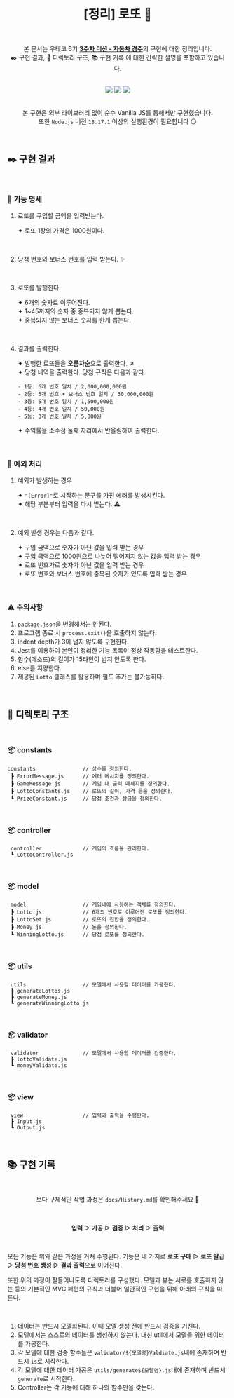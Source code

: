 <div align="center">
  
# [정리] 로또 :slot_machine:
<br>

본 문서는 우테코 6기 [**3주차 미션 - 자동차 경주**](https://github.com/woowacourse-precourse/javascript-lotto-6)의 구현에 대한 정리입니다.<br>
:black_nib: 구현 결과, :bricks: 디렉토리 구조, :books: 구현 기록 에 대한 간략한 설명을 포함하고 있습니다.

<br>

<div>
<img src="https://img.shields.io/badge/javascript-F7DF1E?style=for-the-badge&logo=javascript&logoColor=white"/>
<img src="https://img.shields.io/badge/node.js-339933?style=for-the-badge&logo=node.js&logoColor=white"/>
<img src="https://img.shields.io/badge/jest-C21325?style=for-the-badge&logo=jest&logoColor=white"/>
</div>

<br>

본 구현은 외부 라이브러리 없이 순수 Vanilla JS를 통해서만 구현했습니다.<br>
또한 `Node.js` 버전 `18.17.1` 이상의 실행환경이 필요합니다 😏

</div>

<br>

## :black_nib: 구현 결과

<br>

### :hammer: 기능 명세

1. 로또를 구입할 금액을 입력받는다.

   ✦ 로또 1장의 가격은 1000원이다.

<br>

2. 당첨 번호와 보너스 번호를 입력 받는다. :sparkles:

<br>

3. 로또를 발행한다.

   ✦ 6개의 숫자로 이루어진다.<br>
   ✦ 1~45까지의 숫자 중 중복되지 않게 뽑는다.<br>
   ✦ 중복되지 않는 보너스 숫자를 한개 뽑는다.

<br>

4. 결과를 출력한다.

   ✦ 발행한 로또들을 **오름차순**으로 출력한다. :arrow_upper_right:<br>
   ✦ 당첨 내역을 출력한다. 당첨 규칙은 다음과 같다.<br>

   ```
   - 1등: 6개 번호 일치 / 2,000,000,000원
   - 2등: 5개 번호 + 보너스 번호 일치 / 30,000,000원
   - 3등: 5개 번호 일치 / 1,500,000원
   - 4등: 4개 번호 일치 / 50,000원
   - 5등: 3개 번호 일치 / 5,000원
   ```

   ✦ 수익률을 소수점 둘째 자리에서 반올림하여 출력한다.

<br>

### :bug: 예외 처리

1. 예외가 발생하는 경우

   ✦ `"[Error]"`로 시작하는 문구를 가진 에러를 발생시킨다.<br>
   ✦ 해당 부분부터 입력을 다시 받는다. :warning:

<br>

2. 예외 발생 경우는 다음과 같다.

   ✦ 구입 금액으로 숫자가 아닌 값을 입력 받는 경우<br>
   ✦ 구입 금액으로 1000원으로 나누어 떨어지지 않는 값을 입력 받는 경우<br>
   ✦ 로또 번호가로 숫자가 아닌 값을 입력 받는 경우<br>
   ✦ 로또 번호와 보너스 번호에 중복된 숫자가 있도록 입력 받는 경우

<br>

### :warning: 주의사항

1. `package.json`을 변경해서는 안된다.
2. 프로그램 종료 시 `process.exit()`을 호출하지 않는다.
3. indent depth가 3이 넘지 않도록 구현한다.
4. Jest를 이용하여 본인이 정리한 기능 목록이 정상 작동함을 테스트한다.
5. 함수(메소드)의 길이가 15라인이 넘지 안도록 한다.
6. else를 지양한다.
7. 제공된 `Lotto` 클래스를 활용하며 필드 추가는 불가능하다.

<br>

## :bricks: 디렉토리 구조

<br>

### :package: constants

```
constants               // 상수를 정의한다.
 ┣ ErrorMessage.js      // 에러 메시지를 정의한다.
 ┣ GameMessage.js       // 게임 내 출력 메세지를 정의한다.
 ┣ LottoConstants.js    // 로또의 길이, 가격 등을 정의한다.
 ┗ PrizeConstant.js     // 당첨 조건과 상금을 정의한다.
```

<br>

### :package: controller

```
 controller             // 게임의 흐름을 관리한다.
 ┗ LottoController.js
```

<br>

### :package: model

```
 model                  // 게임내에 사용하는 객체를 정의한다.
 ┣ Lotto.js             // 6개의 번호로 이루어진 로또를 정의한다.
 ┣ LottoSet.js          // 로또의 집합을 정의한다.
 ┣ Money.js             // 돈을 정의한다.
 ┗ WinningLotto.js      // 당첨 로또를 정의한다.
```

<br>

### :package: utils

```
 utils                  // 모델에서 사용할 데이터를 가공한다.
 ┣ generateLottos.js
 ┣ generateMoney.js
 ┗ generateWinningLotto.js
```

<br>

### :package: validator

```
 validator              // 모델에서 사용할 데이터를 검증한다.
 ┣ lottoValidate.js
 ┗ moneyValidate.js
```

<br>

### :package: view

```
 view                   // 입력과 출력을 수행한다.
 ┣ Input.js
 ┗ Output.js
```

<br>

## :books: 구현 기록

<br>

 <div align="center">

보다 구체적인 작업 과정은 `docs/History.md`를 확인해주세요 👀

</div>

<br>

<div align="center">

**입력** ▷ **가공** ▷ **검증** ▷ **처리** ▷ **출력**

</div>

<br>

모든 기능은 위와 같은 과정을 거쳐 수행된다. 기능은 네 가지로 **로또 구매** ▷ **로또 발급** ▷ **당첨 번호 생성** ▷ **결과 출력**으로 이어진다.

또한 위의 과정이 잘들어나도록 디렉토리를 구성했다. 모델과 뷰는 서로를 호출하지 않는 등의 기본적인 MVC 패턴의 규칙과 더불어 일관적인 구현을 위해 아래의 규칙을 따른다.

<br>

1. 데이터는 반드시 모델화된다. 이때 모델 생성 전에 반드시 검증을 거친다.
2. 모델에서는 스스로의 데이터를 생성하지 않는다. 대신 util에서 모델을 위한 데이터를 가공한다.
3. 각 모델에 대한 검증 함수들은 `validator/${모델명}Valdiate.js`내에 존재하며 반드시 `is`로 시작한다.
4. 각 모델에 대한 데이터 가공은 `utils/generate${모델명}.js`내에 존재하며 반드시 `generate`로 시작한다.
5. Controller는 각 기능에 대해 하나의 함수만을 갖는다.
